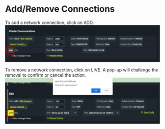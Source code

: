 # Add/Remove Connections

To add a network connection, click on ADD.
   ![](img/add.png)


To remove a network connection, click on LIVE. A pop-up will challenge the removal to confirm or cancel the action.
   ![](img/live.png)
